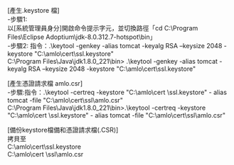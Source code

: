 
[產生.keystore 檔]<br>
-步驟1:<br>
以[系統管理員身分]開啟命令提示字元，並切換路徑「cd C:\Program Files\Eclipse Adoptium\jdk-8.0.312.7-hotspot\bin」<br>
-步驟2: 指令：.\keytool -genkey -alias tomcat -keyalg RSA –keysize  2048 -keystore "C:\amlo\cert\ssl\.keystore"<br>
C:\Program Files\Java\jdk1.8.0_221\bin>   .\keytool -genkey -alias tomcat -keyalg RSA –keysize  2048 -keystore "C:\amlo\cert\ssl\.keystore"<br>


[產生憑證請求檔 amlo.csr]<br>
-步驟:指令：.\keytool -certreq -keystore "C:\amlo\cert \ssl\.keystore" - alias tomcat -file "C:\amlo\cert\ssl\amlo.csr"<br>
C:\Program Files\Java\jdk1.8.0_221\bin>.\keytool -certreq -keystore "C:\amlo\cert \ssl\.keystore" - alias tomcat -file "C:\amlo\cert\ssl\amlo.csr"<br>


[備份keystore檔備和憑證請求檔(.CSR)]<br>
拷貝至<br>
C:\amlo\cert\ssl\.keystore <br>
C:\amlo\cert \ssl\amlo.csr<br>


